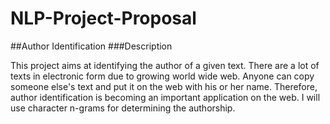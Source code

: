 # NLP-Project-Proposal
##Author Identification
###Description

This project aims at identifying the author of a given text. There are a lot of texts in electronic form due to growing world wide web. Anyone can copy someone else's text and put it on the web with his or her name. Therefore, author identification is becoming an important application on the web. I will use character n-grams for determining the authorship.
